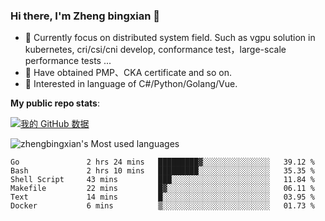 ### Hi there, I'm Zheng bingxian  👋

* 📖  Currently focus on distributed system field. Such as vgpu solution in kubernetes, cri/csi/cni develop, conformance test，large-scale performance tests ...
* 🌱  Have obtained PMP、CKA certificate and so on.
* 👯  Interested in language of C#/Python/Golang/Vue.

**My public repo stats**:

[![我的 GitHub 数据](https://github-readme-stats.vercel.app/api?username=zhengbingxian&theme=merko)]()

![zhengbingxian's Most used languages](https://github-readme-stats.vercel.app/api/top-langs/?username=zhengbingxian&layout=compact&hide_border=true&langs_count=10)

<!--START_SECTION:waka-->

```text
Go               2 hrs 24 mins   █████████▓░░░░░░░░░░░░░░░   39.12 %
Bash             2 hrs 10 mins   █████████░░░░░░░░░░░░░░░░   35.35 %
Shell Script     43 mins         ███░░░░░░░░░░░░░░░░░░░░░░   11.84 %
Makefile         22 mins         █▓░░░░░░░░░░░░░░░░░░░░░░░   06.11 %
Text             14 mins         █░░░░░░░░░░░░░░░░░░░░░░░░   03.95 %
Docker           6 mins          ▒░░░░░░░░░░░░░░░░░░░░░░░░   01.73 %
```

<!--END_SECTION:waka-->
